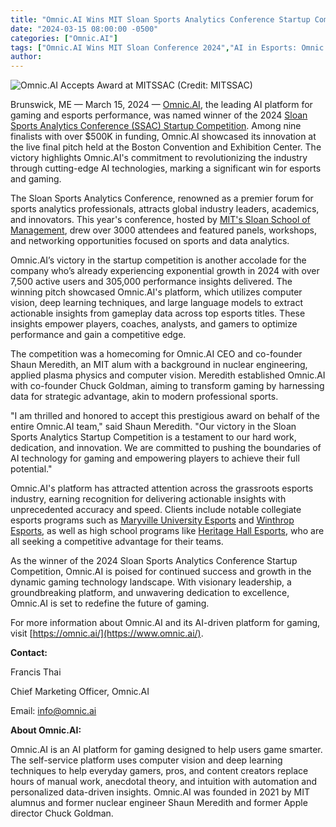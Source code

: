 ```yaml
---
title: "Omnic.AI Wins MIT Sloan Sports Analytics Conference Startup Competition"
date: "2024-03-15 08:00:00 -0500"
categories: ["Omnic.AI"]
tags: ["Omnic.AI Wins MIT Sloan Conference 2024","AI in Esports: Omnic.AI's Triumph","Startup Competition Winner: Omnic.AI","Esports Analytics Revolution by Omnic.AI","Sloan Sports Analytics: Omnic.AI's Victory","Gaming Performance AI: Omnic.AI's Innovation","Omnic.AI: Leading AI Platform in Gaming","2024 SSAC Startup Winner: Omnic.AI","Omnic.AI's AI Technologies in Esports","AI Gaming Insights: Omnic.AI's Success"]
author:
---
```


![Omnic.AI Accepts Award at MITSSAC](/2024-03-15-Omnic.AI-Wins-MIT-Sloan-Sports-Analytics-Conference-Startup-Competition.jpg)
(Credit: MITSSAC)


Brunswick, ME — March 15, 2024 — [Omnic.AI](https://www.omnic.ai/), the leading AI platform for gaming and esports performance, was named winner of the 2024 [Sloan Sports Analytics Conference (SSAC) Startup Competition](https://www.sloansportsconference.com/). Among nine finalists with over $500K in funding, Omnic.AI showcased its innovation at the live final pitch held at the Boston Convention and Exhibition Center. The victory highlights Omnic.AI's commitment to revolutionizing the industry through cutting-edge AI technologies, marking a significant win for esports and gaming.

The Sloan Sports Analytics Conference, renowned as a premier forum for sports analytics professionals, attracts global industry leaders, academics, and innovators. This year's conference, hosted by [MIT's Sloan School of Management](https://mitsloan.mit.edu/), drew over 3000 attendees and featured panels, workshops, and networking opportunities focused on sports and data analytics.

Omnic.AI’s victory in the startup competition is another accolade for the company who’s already experiencing exponential growth in 2024 with over 7,500 active users and 305,000 performance insights delivered. The winning pitch showcased Omnic.AI's platform, which utilizes computer vision, deep learning techniques, and large language models to extract actionable insights from gameplay data across top esports titles. These insights empower players, coaches, analysts, and gamers to optimize performance and gain a competitive edge.

The competition was a homecoming for Omnic.AI CEO and co-founder Shaun Meredith, an MIT alum with a background in nuclear engineering, applied plasma physics and computer vision. Meredith established Omnic.AI with co-founder Chuck Goldman, aiming to transform gaming by harnessing data for strategic advantage, akin to modern professional sports.

"I am thrilled and honored to accept this prestigious award on behalf of the entire Omnic.AI team," said Shaun Meredith. "Our victory in the Sloan Sports Analytics Startup Competition is a testament to our hard work, dedication, and innovation. We are committed to pushing the boundaries of AI technology for gaming and empowering players to achieve their full potential."

Omnic.AI's platform has attracted attention across the grassroots esports industry, earning recognition for delivering actionable insights with unprecedented accuracy and speed. Clients include notable collegiate esports programs such as [Maryville University Esports](https://www.maryville.edu/studentlife/esports-clubs/) and [Winthrop Esports](https://www.winthrop.edu/esports/), as well as high school programs like [Heritage Hall Esports](https://hhchargers.com/sports/esports), who are all seeking a competitive advantage for their teams.

As the winner of the 2024 Sloan Sports Analytics Conference Startup Competition, Omnic.AI is poised for continued success and growth in the dynamic gaming technology landscape. With visionary leadership, a groundbreaking platform, and unwavering dedication to excellence, Omnic.AI is set to redefine the future of gaming.

For more information about Omnic.AI and its AI-driven platform for gaming, visit [https://omnic.ai/](https://www.omnic.ai/).

**Contact:**

Francis Thai

Chief Marketing Officer, Omnic.AI

Email: info@omnic.ai

**About Omnic.AI:**

Omnic.AI is an AI platform for gaming designed to help users game smarter. The self-service platform uses computer vision and deep learning techniques to help everyday gamers, pros, and content creators replace hours of manual work, anecdotal theory, and intuition with automation and personalized data-driven insights. Omnic.AI was founded in 2021 by MIT alumnus and former nuclear engineer Shaun Meredith and former Apple director Chuck Goldman.
